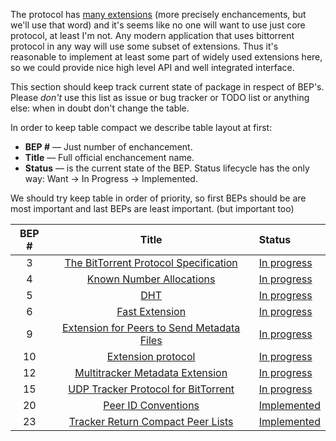 The protocol has [many extensions][bep-list] (more precisely
enchancements, but we'll use that word) and it's seems like no one
will want to use just core protocol, at least I'm not. Any modern
application that uses bittorrent protocol in any way will use some
subset of extensions.  Thus it's reasonable to implement at least some
part of widely used extensions here, so we could provide nice high
level API and well integrated interface.

This section should keep track current state of package in respect of
BEP's.  Please _don't_ use this list as issue or bug tracker or TODO
list or anything else: when in doubt don't change the table.

In order to keep table compact we describe table layout at first:

* **BEP #**   — Just number of enchancement.
* **Title**   — Full official enchancement name.
* **Status** — is the current state of the BEP. Status lifecycle has
  the only way: Want -> In Progress -> Implemented.

We should try keep table in order of priority, so first BEPs should be
are most important and last BEPs are least important. (but important
too)

| BEP # | Title                                              | Status
|:-----:|:--------------------------------------------------:|:-----------
| 3     | [The BitTorrent Protocol Specification][bep3]      | [In progress][bep3-impl]
| 4     | [Known Number Allocations][bep4]                   | [In progress][bep4-impl]
| 5     | [DHT][bep5]                                        | [In progress][bep5-impl]
| 6     | [Fast Extension][bep6]                             | [In progress][bep6-impl]
| 9     | [Extension for Peers to Send Metadata Files][bep9] | [In progress][bep9-impl]
| 10    | [Extension protocol][bep10]                        | [In progress][bep10-impl]
| 12    | [Multitracker Metadata Extension][bep10]           | [In progress][bep12-impl]
| 15    | [UDP Tracker Protocol for BitTorrent][bep15]       | [In progress][bep15-impl]
| 20    | [Peer ID Conventions][bep20]                       | [Implemented][bep20-impl]
| 23    | [Tracker Return Compact Peer Lists][bep23]         | [Implemented][bep23-impl]

[bep-list]: http://www.bittorrent.org/beps/bep_0000.html
[bep3]:  http://www.bittorrent.org/beps/bep_0003.html
[bep4]:  http://www.bittorrent.org/beps/bep_0004.html
[bep5]:  http://www.bittorrent.org/beps/bep_0005.html
[bep6]:  http://www.bittorrent.org/beps/bep_0006.html
[bep9]:  http://www.bittorrent.org/beps/bep_0009.html
[bep10]: http://www.bittorrent.org/beps/bep_0010.html
[bep12]: http://www.bittorrent.org/beps/bep_0012.html
[bep15]: http://www.bittorrent.org/beps/bep_0015.html
[bep20]: http://www.bittorrent.org/beps/bep_0020.html
[bep23]: http://www.bittorrent.org/beps/bep_0023.html

[bep3-impl]:  src
[bep4-impl]:  src/Network/BitTorrent/Exchange/Message.hs
[bep5-impl]:  src/Network/BitTorrent/DHT/Protocol.hs
[bep6-impl]:  src/Network/BitTorrent/Exchange/Message.hs
[bep9-impl]:  src/Network/BitTorrent/Exchange/Wire.hs
[bep10-impl]: src/Network/BitTorrent/Exchange/Message.hs
[bep12-impl]: src/Data/Torrent.hs
[bep15-impl]: src/Network/BitTorrent/Tracker/RPC/UDP.hs
[bep20-impl]: src/Network/BitTorrent/Core/Fingerprint.hs
[bep23-impl]: src/Network/BitTorrent/Tracker/Message.hs
